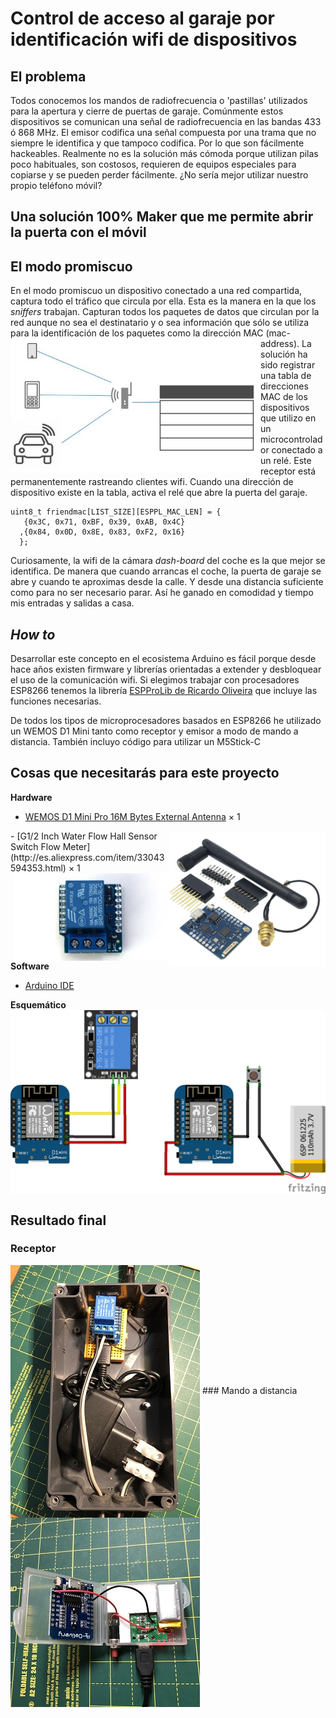 # Control de acceso al garaje por identificación wifi de dispositivos

## El problema
Todos conocemos los mandos de radiofrecuencia o 'pastillas' utilizados para la apertura y cierre de puertas de garaje. Comúnmente estos dispositivos se comunican una señal de radiofrecuencia en las bandas 433 ó 868 MHz. El emisor codifica una señal compuesta por una trama que no siempre le identifica y que tampoco codifica. Por lo que son fácilmente hackeables. Realmente no es la solución más cómoda porque utilizan pilas poco habituales, son costosos, requieren de equipos especiales para copiarse y se pueden perder fácilmente. ¿No sería mejor utilizar nuestro propio teléfono móvil?

## Una solución 100% Maker que me permite abrir la puerta con el móvil
## El modo promiscuo 
En el modo promiscuo un dispositivo conectado a una red compartida, captura todo el tráfico que circula por ella. Esta es la manera en la que los *sniffers* trabajan. Capturan todos los paquetes de datos que circulan por la red aunque no sea el destinatario y o sea información que sólo se utiliza para la identificación de los paquetes como la dirección MAC (mac-address).
<img src="https://github.com/McOrts/Garage_door_WiFi/blob/master/images/Garage_door_Wifi_control_diagram.JPG" width="400" align="left" />
La solución ha sido registrar una tabla de direcciones MAC de los dispositivos que utilizo en un microcontrolador conectado a un relé. Este receptor está permanentemente rastreando clientes wifi. Cuando una dirección de dispositivo existe en la tabla, activa el relé que abre la puerta del garaje. 
```
uint8_t friendmac[LIST_SIZE][ESPPL_MAC_LEN] = {
   {0x3C, 0x71, 0xBF, 0x39, 0xAB, 0x4C}
  ,{0x84, 0x0D, 0x8E, 0x83, 0xF2, 0x16}
  };
```
Curiosamente, la wifi de la cámara *dash-board* del coche es la que mejor se identifica. De manera que cuando arrancas el coche, la puerta de garaje se abre y cuando te aproximas desde la calle. Y desde una distancia suficiente como para no ser necesario parar. Así he ganado en comodidad y tiempo mis entradas y salidas a casa. 

## *How to*
Desarrollar este concepto en el ecosistema Arduino es fácil porque desde hace años existen firmware y librerías orientadas a extender y desbloquear el uso de la comunicación wifi. Si elegimos trabajar con procesadores ESP8266 tenemos la librería [ESPProLib de Ricardo Oliveira](https://github.com/RicardoOliveira/ESPProLib) que incluye las funciones necesarias.

De todos los tipos de microprocesadores basados en ESP8266 he utilizado un WEMOS D1 Mini tanto como receptor y emisor a modo de mando a distancia. También incluyo código para utilizar un M5Stick-C

## Cosas que necesitarás para este proyecto
**Hardware**

- [WEMOS D1 Mini Pro 16M Bytes External Antenna](https://s.click.aliexpress.com/e/kMC1v8nW) ×	1	 
<img src="https://github.com/McOrts/Water_flow_sensor_MQTT/blob/master/Pictures/WemosD1MiniPro.PNG" width="250" align="right" />
- [G1/2 Inch Water Flow Hall Sensor Switch Flow Meter](http://es.aliexpress.com/item/33043594353.html) ×	1	
<img src="https://github.com/McOrts/Garage_door_WiFi/blob/master/images/WEMOSD1mIni_Relay_Shield.jpg?raw=true" width="250" align="right" />

**Software**
- [Arduino IDE](https://www.hackster.io/arduino/products/arduino-ide?ref=project-8e87cc)

**Esquemático**
<img src="https://github.com/McOrts/Garage_door_WiFi/blob/master/images/Garage_door_Wifi_control_bb.png" width="600"  align="center" />

## Resultado final
### Receptor
<img src="https://github.com/McOrts/Garage_door_WiFi/blob/master/images/IMG_6877.JPG" align="center" />
### Mando a distancia
<img src="https://github.com/McOrts/Garage_door_WiFi/blob/master/images/IMG_7845.JPG" align="center" />

